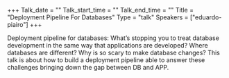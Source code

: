 +++
Talk_date = ""
Talk_start_time = ""
Talk_end_time = ""
Title = "Deployment Pipeline For Databases"
Type = "talk"
Speakers = ["eduardo-piairo"]
+++

Deployment pipeline for databases: What’s stopping you to treat database development in the same way that applications are developed? Where databases are different? Why is so scary to make database changes? This talk is about how to build a deployment pipeline able to answer these challenges bringing down the gap between DB and APP.

